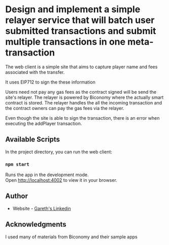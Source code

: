 # Design and implement a simple relayer service that will batch user submitted transactions and submit multiple transactions in one meta-transaction

The web client is a simple site that aims to capture player name and fees associated with the transfer.

It uses EIP712 to sign the these information

Users need not pay any gas fees as the contract signed will be send the site's relayer. The relayer is powered by Biconomy where the actually smart contract is stored. The relayer handles the all the incoming transaction and the contract owners can pay the gas fees via the relayer.

Even though the site is able to sign the transaction, there is an error when executing the addPlayer transaction.

## Available Scripts

In the project directory, you can run the web client:

### `npm start`

Runs the app in the development mode.\
Open [http://localhost:4002](http://localhost:4002) to view it in your browser.

## Author

- Website - [Gareth's Linkedin](https://www.linkedin.com/in/garethfong/)

## Acknowledgments

I used many of materials from Biconomy and their sample apps
